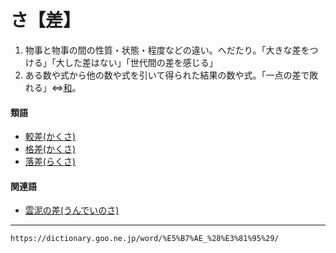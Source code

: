 # さ【差】

1.  物事と物事の間の性質・状態・程度などの違い。へだたり。「大きな差をつける」「大した差はない」「世代間の差を感じる」
2.  ある数や式から他の数や式を引いて得られた結果の数や式。「一点の差で敗れる」⇔[和](https://dictionary.goo.ne.jp/word/%E5%92%8C_%28%E3%82%8F%29/#jn-237255)。
    

#### 類語

-   [較差(かくさ)](https://dictionary.goo.ne.jp/word/%E8%BC%83%E5%B7%AE_%28%E3%81%8B%E3%81%8F%E3%81%95%29/#jn-38674)
-   [格差(かくさ)](https://dictionary.goo.ne.jp/word/%E6%A0%BC%E5%B7%AE/#jn-38673)
-   [落差(らくさ)](https://dictionary.goo.ne.jp/word/%E8%90%BD%E5%B7%AE/#jn-229217)

#### 関連語

-   [雲泥の差(うんでいのさ)](https://dictionary.goo.ne.jp/word/%E9%9B%B2%E6%B3%A5%E3%81%AE%E5%B7%AE/#jn-21588)

---
`https://dictionary.goo.ne.jp/word/%E5%B7%AE_%28%E3%81%95%29/`